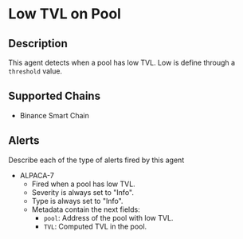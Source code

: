 # Low TVL on Pool

## Description

This agent detects when a pool has low TVL. Low is define through a `threshold` value.

## Supported Chains

- Binance Smart Chain

## Alerts

Describe each of the type of alerts fired by this agent

- ALPACA-7
  - Fired when a pool has low TVL.
  - Severity is always set to "Info".
  - Type is always set to "Info". 
  - Metadata contain the next fields:
    - `pool`: Address of the pool with low TVL.
    - `TVL`: Computed TVL in the pool.

